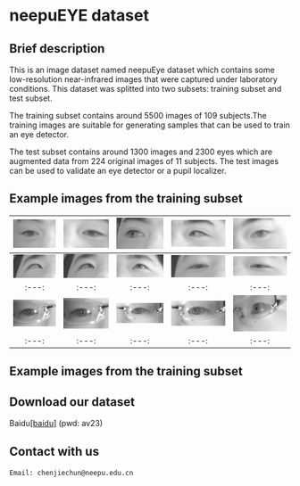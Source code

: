 # neepuEYE dataset
## Brief description
This is an image dataset named neepuEye dataset which contains some low-resolution near-infrared images that were captured under laboratory conditions. 
This dataset was splitted into two subsets: training subset and test subset. 

The training subset contains around 5500 images of 109 subjects.The training images are suitable for generating  samples that can be used to train an eye detector.

The test subset contains around 1300 images and 2300 eyes which are augmented data from 224 original images of 11 subjects. The test images can be used to validate an eye detector or a pupil localizer.
## Example images from the training subset 
|![Alt text](/Images/train/1/133_15.jpg)| ![Alt text](/Images/train/1/133_8_2.jpg)| ![Alt text](/Images/train/1/133_25.jpg)| ![Alt text](/Images/train/1/133_26_2.jpg)| ![Alt text](/Images/train/1/133_38.jpg)|
|    :---:    | :---:      | :---:      | :---:      | :---:      |
|![Alt text](/Images/train/2/136_1.jpg)| ![Alt text](/Images/train/2/136_13.jpg)| ![Alt text](/Images/train/2/136_7_2.jpg)| ![Alt text](/Images/train/2/136_37.jpg)| ![Alt text](/Images/train/2/136_37_2.jpg)|
|    :---:    | :---:      | :---:      | :---:      | :---:      |
|![Alt text](/Images/train/3/651_1_2.jpg)| ![Alt text](/Images/train/3/651_3_2.jpg)| ![Alt text](/Images/train/3/651_1.jpg)| ![Alt text](/Images/train/3/651_2.jpg)| ![Alt text](/Images/train/3/651_11.jpg)|
|    :---:    | :---:      | :---:      | :---:      | :---:      |
## Example images from the training subset

## Download our dataset
Baidu[[baidu]](https://pan.baidu.com/s/1WjVxmZpmuyMWtR4aH5v2nQ)
(pwd: av23)

## Contact with us
<pre><code>Email: chenjiechun@neepu.edu.cn</code></pre>
